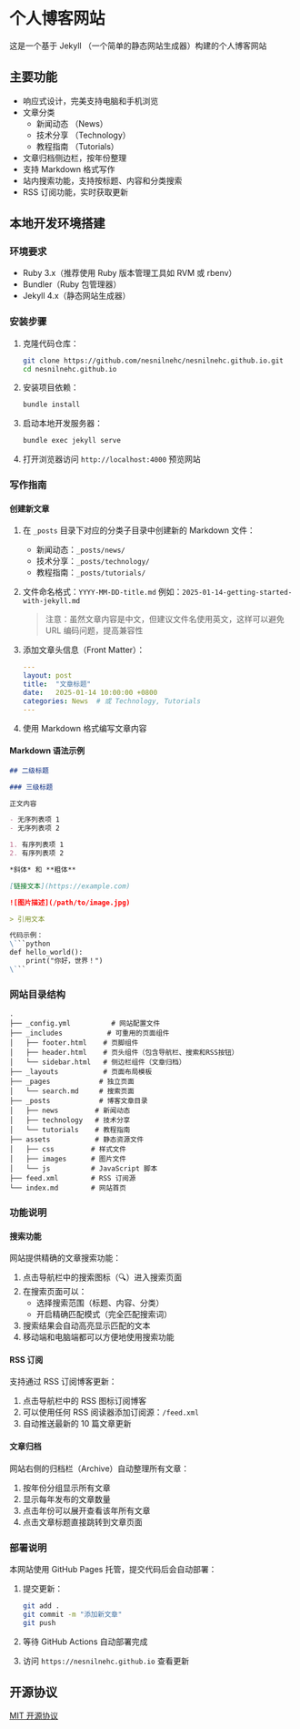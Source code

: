 # 个人博客网站

这是一个基于 Jekyll （一个简单的静态网站生成器）构建的个人博客网站

## 主要功能

- 响应式设计，完美支持电脑和手机浏览
- 文章分类
  - 新闻动态 （News）
  - 技术分享 （Technology）
  - 教程指南 （Tutorials）
- 文章归档侧边栏，按年份整理
- 支持 Markdown 格式写作
- 站内搜索功能，支持按标题、内容和分类搜索
- RSS 订阅功能，实时获取更新

## 本地开发环境搭建

### 环境要求

- Ruby 3.x（推荐使用 Ruby 版本管理工具如 RVM 或 rbenv）
- Bundler（Ruby 包管理器）
- Jekyll 4.x（静态网站生成器）

### 安装步骤

1. 克隆代码仓库：

   ```bash
   git clone https://github.com/nesnilnehc/nesnilnehc.github.io.git
   cd nesnilnehc.github.io
   ```

2. 安装项目依赖：

   ```bash
   bundle install
   ```

3. 启动本地开发服务器：

   ```bash
   bundle exec jekyll serve
   ```

4. 打开浏览器访问 `http://localhost:4000` 预览网站

### 写作指南

#### 创建新文章

1. 在 `_posts` 目录下对应的分类子目录中创建新的 Markdown 文件：
   - 新闻动态：`_posts/news/`
   - 技术分享：`_posts/technology/`
   - 教程指南：`_posts/tutorials/`

2. 文件命名格式：`YYYY-MM-DD-title.md`
   例如：`2025-01-14-getting-started-with-jekyll.md`

   > 注意：虽然文章内容是中文，但建议文件名使用英文，这样可以避免 URL 编码问题，提高兼容性

3. 添加文章头信息（Front Matter）：

   ```yaml
   ---
   layout: post
   title:  "文章标题"
   date:   2025-01-14 10:00:00 +0800
   categories: News  # 或 Technology, Tutorials
   ---
   ```

4. 使用 Markdown 格式编写文章内容

#### Markdown 语法示例

```markdown
## 二级标题

### 三级标题

正文内容

- 无序列表项 1
- 无序列表项 2

1. 有序列表项 1
2. 有序列表项 2

*斜体* 和 **粗体**

[链接文本](https://example.com)

![图片描述](/path/to/image.jpg)

> 引用文本

代码示例：
\```python
def hello_world():
    print("你好，世界！")
\```
```

### 网站目录结构

```
.
├── _config.yml          # 网站配置文件
├── _includes           # 可重用的页面组件
│   ├── footer.html    # 页脚组件
│   ├── header.html    # 页头组件（包含导航栏、搜索和RSS按钮）
│   └── sidebar.html   # 侧边栏组件（文章归档）
├── _layouts           # 页面布局模板
├── _pages            # 独立页面
│   └── search.md     # 搜索页面
├── _posts            # 博客文章目录
│   ├── news         # 新闻动态
│   ├── technology   # 技术分享
│   └── tutorials    # 教程指南
├── assets           # 静态资源文件
│   ├── css         # 样式文件
│   ├── images      # 图片文件
│   └── js          # JavaScript 脚本
├── feed.xml        # RSS 订阅源
└── index.md        # 网站首页
```

### 功能说明

#### 搜索功能

网站提供精确的文章搜索功能：

1. 点击导航栏中的搜索图标（🔍）进入搜索页面
2. 在搜索页面可以：
   - 选择搜索范围（标题、内容、分类）
   - 开启精确匹配模式（完全匹配搜索词）
3. 搜索结果会自动高亮显示匹配的文本
4. 移动端和电脑端都可以方便地使用搜索功能

#### RSS 订阅

支持通过 RSS 订阅博客更新：

1. 点击导航栏中的 RSS 图标订阅博客
2. 可以使用任何 RSS 阅读器添加订阅源：`/feed.xml`
3. 自动推送最新的 10 篇文章更新

#### 文章归档

网站右侧的归档栏（Archive）自动整理所有文章：

1. 按年份分组显示所有文章
2. 显示每年发布的文章数量
3. 点击年份可以展开查看该年所有文章
4. 点击文章标题直接跳转到文章页面

### 部署说明

本网站使用 GitHub Pages 托管，提交代码后会自动部署：

1. 提交更新：

   ```bash
   git add .
   git commit -m "添加新文章"
   git push
   ```

2. 等待 GitHub Actions 自动部署完成
3. 访问 `https://nesnilnehc.github.io` 查看更新

## 开源协议

[MIT 开源协议](LICENSE)

